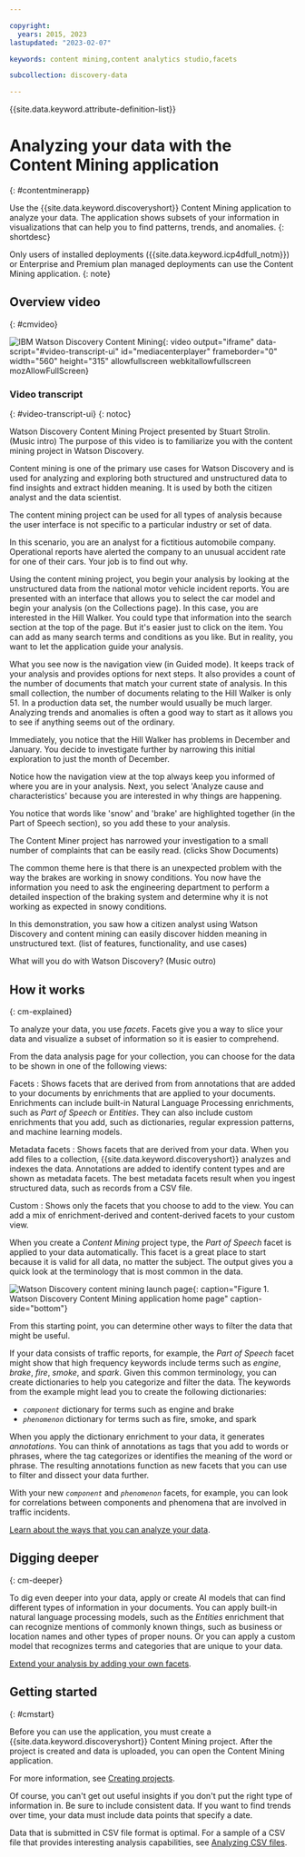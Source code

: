 ```yaml
---

copyright:
  years: 2015, 2023
lastupdated: "2023-02-07"

keywords: content mining,content analytics studio,facets

subcollection: discovery-data

---
```


{{site.data.keyword.attribute-definition-list}}

# Analyzing your data with the Content Mining application
{: #contentminerapp}

Use the {{site.data.keyword.discoveryshort}} Content Mining application to analyze your data. The application shows subsets of your information in visualizations that can help you to find patterns, trends, and anomalies.
{: shortdesc}

Only users of installed deployments ({{site.data.keyword.icp4dfull_notm}}) or Enterprise and Premium plan managed deployments can use the Content Mining application.
{: note}

## Overview video
{: #cmvideo}

![IBM Watson Discovery Content Mining](https://www.kaltura.com/p/1773841/sp/177384100/embedIframeJs/uiconf_id/27941801/partner_id/1773841?iframeembed=true&entry_id=1_7m4thupw){: video output="iframe" data-script="#video-transcript-ui" id="mediacenterplayer" frameborder="0" width="560" height="315" allowfullscreen webkitallowfullscreen mozAllowFullScreen}

### Video transcript
{: #video-transcript-ui}
{: notoc}

Watson Discovery Content Mining Project presented by Stuart Strolin. (Music intro) The purpose of this video is to familiarize you with the content mining project in Watson Discovery.

Content mining is one of the primary use cases for Watson Discovery and is used for analyzing and exploring both structured and unstructured data to find insights and extract hidden meaning. It is used by both the citizen analyst and the data scientist.

The content mining project can be used for all types of analysis because the user interface is not specific to a particular industry or set of data.

In this scenario, you are an analyst for a fictitious automobile company. Operational reports have alerted the company to an unusual accident rate for one of their cars. Your job is to find out why.

Using the content mining project, you begin your analysis by looking at the unstructured data from the national motor vehicle incident reports. You are presented with an interface that allows you to select the car model and begin your analysis (on the Collections page). In this case, you are interested in the Hill Walker. You could type that information into the search section at the top of the page. But it's easier just to click on the item. You can add as many search terms and conditions as you like. But in reality, you want to let the application guide your analysis.

What you see now is the navigation view (in Guided mode). It keeps track of your analysis and provides options for next steps. It also provides a count of the number of documents that match your current state of analysis. In this small collection, the number of documents relating to the Hill Walker is only 51. In a production data set, the number would usually be much larger. Analyzing trends and anomalies is often a good way to start as it allows you to see if anything seems out of the ordinary.

Immediately, you notice that the Hill Walker has problems in December and January. You decide to investigate further by narrowing this initial exploration to just the month of December.

Notice how the navigation view at the top always keep you informed of where you are in your analysis. Next, you select 'Analyze cause and characteristics' because you are interested in why things are happening.

You notice that words like 'snow' and 'brake' are highlighted together (in the Part of Speech section), so you add these to your analysis.

The Content Miner project has narrowed your investigation to a small number of complaints that can be easily read. (clicks Show Documents)

The common theme here is that there is an unexpected problem with the way the brakes are working in snowy conditions. You now have the information you need to ask the engineering department to perform a detailed inspection of the braking system and determine why it is not working as expected in snowy conditions.

In this demonstration, you saw how a citizen analyst using Watson Discovery and content mining can easily discover hidden meaning in unstructured text. (list of features, functionality, and use cases)

What will you do with Watson Discovery? (Music outro)

## How it works
{: cm-explained}

To analyze your data, you use *facets*. Facets give you a way to slice your data and visualize a subset of information so it is easier to comprehend.

From the data analysis page for your collection, you can choose for the data to be shown in one of the following views:

Facets
:    Shows facets that are derived from from annotations that are added to your documents by enrichments that are applied to your documents. Enrichments can include built-in Natural Language Processing enrichments, such as *Part of Speech* or *Entities*. They can also include custom enrichments that you add, such as dictionaries, regular expression patterns, and machine learning models.

Metadata facets
:    Shows facets that are derived from your data. When you add files to a collection, {{site.data.keyword.discoveryshort}} analyzes and indexes the data. Annotations are added to identify content types and are shown as metadata facets. The best metadata facets result when you ingest structured data, such as records from a CSV file.

Custom
:    Shows only the facets that you choose to add to the view. You can add a mix of enrichment-derived and content-derived facets to your custom view.

When you create a *Content Mining* project type, the *Part of Speech* facet is applied to your data automatically. This facet is a great place to start because it is valid for all data, no matter the subject. The output gives you a quick look at the terminology that is most common in the data. 

![Watson Discovery content mining launch page](images/miningloginapp.png "Content mining app initial launch page that asks you what you want to analyze"){: caption="Figure 1. Watson Discovery Content Mining application home page" caption-side="bottom"}

From this starting point, you can determine other ways to filter the data that might be useful. 

If your data consists of traffic reports, for example, the *Part of Speech* facet might show that high frequency keywords include terms such as *engine*, *brake*, *fire*, *smoke*, and *spark*. Given this common terminology, you can create dictionaries to help you categorize and filter the data. The keywords from the example might lead you to create the following dictionaries:

-   *`component`* dictionary for terms such as engine and brake
-   *`phenomenon`* dictionary for terms such as fire, smoke, and spark

When you apply the dictionary enrichment to your data, it generates *annotations*. You can think of annotations as tags that you add to words or phrases, where the tag categorizes or identifies the meaning of the word or phrase. 
The resulting annotations function as new facets that you can use to filter and dissect your data further. 

With your new *`component`* and *`phenomenon`* facets, for example, you can look for correlations between components and phenomena that are involved in traffic incidents.

[Learn about the ways that you can analyze your data](/docs/discovery-data?topic=discovery-data-cm-analyze-data).

## Digging deeper
{: cm-deeper}

To dig even deeper into your data, apply or create AI models that can find different types of information in your documents. You can apply built-in natural language processing models, such as the *Entities* enrichment that can recognize mentions of commonly known things, such as business or location names and other types of proper nouns. Or you can apply a custom model that recognizes terms and categories that are unique to your data.

[Extend your analysis by adding your own facets](/docs/discovery-data?topic=discovery-data-cm-add-facets).

## Getting started
{: #cmstart}

Before you can use the application, you must create a {{site.data.keyword.discoveryshort}} Content Mining project. After the project is created and data is uploaded, you can open the Content Mining application. 

For more information, see [Creating projects](/docs/discovery-data?topic=discovery-data-projects).

Of course, you can't get out useful insights if you don't put the right type of information in. Be sure to include consistent data. If you want to find trends over time, your data must include data points that specify a date. 

Data that is submitted in CSV file format is optimal. For a sample of a CSV file that provides interesting analysis capabilities, see [Analyzing CSV files](/docs/discovery-data?topic=discovery-data-cm-csv-file).
